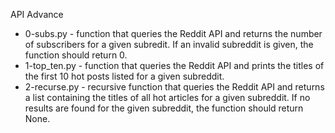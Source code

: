API Advance

- 0-subs.py - function that queries the Reddit API and returns the number of subscribers for a given subredit. If an invalid subreddit is given, the function should return 0.
- 1-top_ten.py - function that queries the Reddit API and prints the titles of the first 10 hot posts listed for a given subreddit.
- 2-recurse.py - recursive function that queries the Reddit API and returns a list containing the titles of all hot articles for a given subreddit. If no results are found for the given subreddit, the function should return None.
